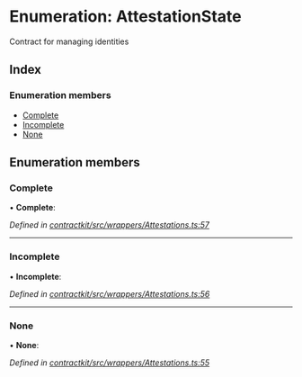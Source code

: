 # Enumeration: AttestationState

Contract for managing identities

## Index

### Enumeration members

* [Complete](_wrappers_attestations_.attestationstate.md#complete)
* [Incomplete](_wrappers_attestations_.attestationstate.md#incomplete)
* [None](_wrappers_attestations_.attestationstate.md#none)

## Enumeration members

###  Complete

• **Complete**:

*Defined in [contractkit/src/wrappers/Attestations.ts:57](https://github.com/celo-org/celo-monorepo/blob/master/packages/sdk/contractkit/src/wrappers/Attestations.ts#L57)*

___

###  Incomplete

• **Incomplete**:

*Defined in [contractkit/src/wrappers/Attestations.ts:56](https://github.com/celo-org/celo-monorepo/blob/master/packages/sdk/contractkit/src/wrappers/Attestations.ts#L56)*

___

###  None

• **None**:

*Defined in [contractkit/src/wrappers/Attestations.ts:55](https://github.com/celo-org/celo-monorepo/blob/master/packages/sdk/contractkit/src/wrappers/Attestations.ts#L55)*
